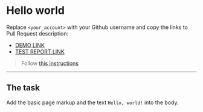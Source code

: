 # Hello world
Replace `<your_account>` with your Github username and copy the links to Pull Request description:
- [DEMO LINK](https://E-Sharpilo.github.io/layout_hello-world/)
- [TEST REPORT LINK](https://E-Sharpilo.github.io/layout_hello-world/report/html_report/)

> Follow [this instructions](https://github.com/mate-academy/layout_task-guideline#how-to-solve-the-layout-tasks-on-github)
___

## The task 
Add the basic page markup and the text `Hello, world!` into the body.
